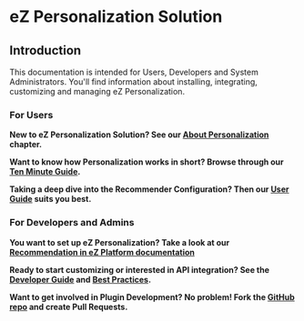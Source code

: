 # eZ Personalization Solution

## Introduction

This documentation is intended for Users, Developers and System Administrators. You'll find information about installing, integrating, customizing and managing eZ Personalization. 

### For Users

**New to eZ Personalization Solution? See our [About Personalization](about_personalization.md) chapter.**

**Want to know how Personalization works in short? Browse through our [Ten Minute Guide](ten_minute_guide.md).**

**Taking a deep dive into the Recommender Configuration? Then our [User Guide](user_guide/introduction.md) suits you best.**

### For Developers and Admins

**You want to set up eZ Personalization? Take a look at our [Recommendation in eZ Platform documentation](https://doc.ezplatform.com/en/latest/guide/recommendation/)**

**Ready to start customizing or interested in API integration? See the [Developer Guide](developer_guide/tracking_api.md) and [Best Practices](best_practices/recommendation_integration.md).**

**Want to get involved in Plugin Development? No problem! Fork the [GitHub repo](https://github.com/ezsystems/EzSystemsRecommendationBundle) and create Pull Requests.**
